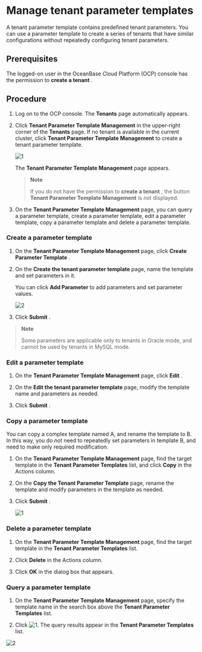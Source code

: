 # Manage tenant parameter templates

A tenant parameter template contains predefined tenant parameters. You can use a parameter template to create a series of tenants that have similar configurations without repeatedly configuring tenant parameters.

## Prerequisites

The logged-on user in the OceanBase Cloud Platform (OCP) console has the permission to **create a tenant** .

## Procedure

1. Log on to the OCP console. The **Tenants** page automatically appears.

2. Click **Tenant Parameter Template Management** in the upper-right corner of the **Tenants** page. If no tenant is available in the current cluster, click **Tenant Parameter Template Management** to create a tenant parameter template.

   ![1](https://obbusiness-private.oss-cn-shanghai.aliyuncs.com/doc/img/ocp/403-ce/%E7%A7%9F%E6%88%B7%E5%8F%82%E6%95%B0%E6%A8%A1%E6%9D%BF-1.png)

   The **Tenant Parameter Template Management** page appears.

   > **Note**
   >
   > If you do not have the permission to **create a tenant** , the button **Tenant Parameter Template Management** is not displayed.

3. On the **Tenant Parameter Template Management** page, you can query a parameter template, create a parameter template, edit a parameter template, copy a parameter template and delete a parameter template.

### Create a parameter template

1. On the **Tenant Parameter Template Management** page, click **Create Parameter Template** .

2. On the **Create the tenant parameter template** page, name the template and set parameters in it.

   You can click **Add Parameter** to add parameters and set parameter values.

   ![2](https://obbusiness-private.oss-cn-shanghai.aliyuncs.com/doc/img/ocp/403-ce/%E6%96%B0%E5%BB%BA%E5%8F%82%E6%95%B0%E6%A8%A1%E6%9D%BF-1.png)

3. Click **Submit** .

> **Note**
>
> Some parameters are applicable only to tenants in Oracle mode, and cannot be used by tenants in MySQL mode.

### Edit a parameter template

1. On the **Tenant Parameter Template Management** page, click **Edit** .

2. On the **Edit the tenant parameter template** page, modify the template name and parameters as needed.

3. Click **Submit** .

### Copy a parameter template

You can copy a complex template named A, and rename the template to B. In this way, you do not need to repeatedly set parameters in template B, and need to make only required modification.

1. On the **Tenant Parameter Template Management** page, find the target template in the **Tenant Parameter Templates** list, and click **Copy** in the Actions column.

2. On the **Copy the Tenant Parameter Template** page, rename the template and modify parameters in the template as needed.

3. Click **Submit** .

   ![1](https://obbusiness-private.oss-cn-shanghai.aliyuncs.com/doc/img/ocp/403-ce/%E5%A4%8D%E5%88%B6%E5%8F%82%E6%95%B0%E6%A8%A1%E6%9D%BF-1.png)

### Delete a parameter template

1. On the **Tenant Parameter Template Management** page, find the target template in the **Tenant Parameter Templates** list.

2. Click **Delete** in the Actions column.

3. Click **OK** in the dialog box that appears.

### Query a parameter template

1. On the **Tenant Parameter Template Management** page, specify the template name in the search box above the **Tenant Parameter Templates** list.

2. Click ![1](https://help-static-aliyun-doc.aliyuncs.com/assets/img/en-US/0159934461/p394010.png). The query results appear in the **Tenant Parameter Templates** list.

![2](https://help-static-aliyun-doc.aliyuncs.com/assets/img/en-US/0159934461/p394007.png)
